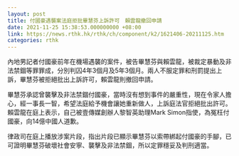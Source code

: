 ```yaml
---
layout: post
title: 付國豪遇襲案法庭拒批畢慧芬上訴許可　賴雲龍撤回申請
date: 2021-11-25 15:38:53.000000000 +08:00
link: https://news.rthk.hk/rthk/ch/component/k2/1621406-20211125.htm
categories: rthk
---
```


內地男記者付國豪前年在機場遇襲的案件，被告畢慧芬與賴雲龍，被裁定暴動及非法禁錮等罪罪成，分別判囚4年3個月及5年3個月。兩人不服定罪和刑罰提出上訴，畢慧芬被拒絕批出上訴許可，賴雲龍則撤回申請。

畢慧芬承認曾襲擊及非法禁錮付國豪，當時沒有想到事件的嚴重性，現在令家人擔心，經一事長一智，希望法庭給予機會讓她重新做人，上訴庭法官拒絕批出許可。賴雲龍在庭上表示，自己被壹傳媒創辦人黎智英助理Mark Simon指使，為冤枉付國豪，向14億中國人道歉。

律政司在庭上播放涉案片段，指出片段已顯示畢慧芬以索帶綁起付國豪的手腳，已可證明畢慧芬破壞社會安寧、襲擊及非法禁錮，所以定罪穩妥及判刑適當。
